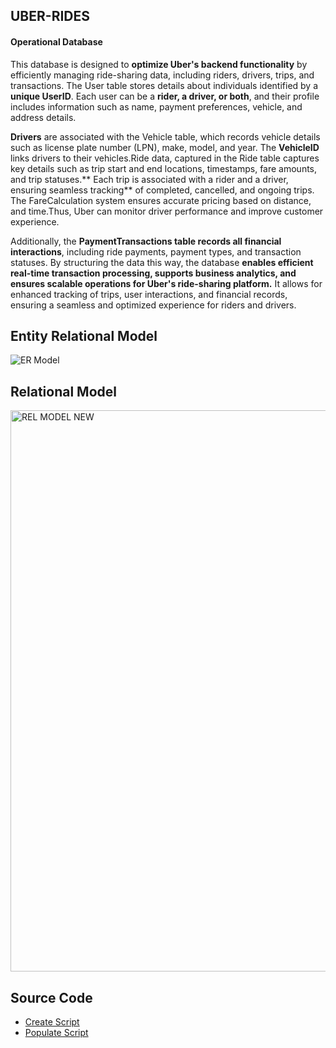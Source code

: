 ## UBER-RIDES
#### Operational Database
This database is designed to **optimize Uber's backend functionality** by efficiently managing ride-sharing data, including riders, drivers, trips, and transactions. The User table stores details about individuals identified by a **unique UserID**. Each user can be a **rider, a driver, or both**, and their profile includes information such as name, payment preferences, vehicle, and address details.

**Drivers** are associated with the Vehicle table, which records vehicle details such as license plate number (LPN), make, model, and year. The **VehicleID** links drivers to their vehicles.Ride data, captured in the Ride table captures key details such as trip start and end locations, timestamps, fare amounts, and trip statuses.** Each trip is associated with a rider and a driver, ensuring seamless tracking** of completed, cancelled, and ongoing trips. The FareCalculation system ensures accurate pricing based on distance, and time.Thus, Uber can monitor driver performance and improve customer experience. 

Additionally, the **PaymentTransactions table records all financial interactions**, including ride payments, payment types, and transaction statuses.
By structuring the data this way, the database **enables efficient real-time transaction processing, supports business analytics, and ensures scalable operations for Uber's ride-sharing platform.** It allows for enhanced tracking of trips, user interactions, and financial records, ensuring a seamless and optimized experience for riders and drivers.

## Entity Relational Model
![ER Model](https://github.com/user-attachments/assets/30139c31-02bc-4b3a-9021-d5de3c3e45f0)

## Relational Model
<img width="898" alt="REL MODEL  NEW" src="https://github.com/user-attachments/assets/695f1e22-5930-4240-ad95-91e5da0e9f92" />

## Source Code
+ [Create Script](https://github.com/RachelTrenholm/UBER-RIDES/commit/85afed0ce60752143e9b845464636e5bc3b61239)
+ [Populate Script](https://github.com/RachelTrenholm/UBER-RIDES/commit/9d601b11af6593b325d3ca1d04ef912b767bae88)
